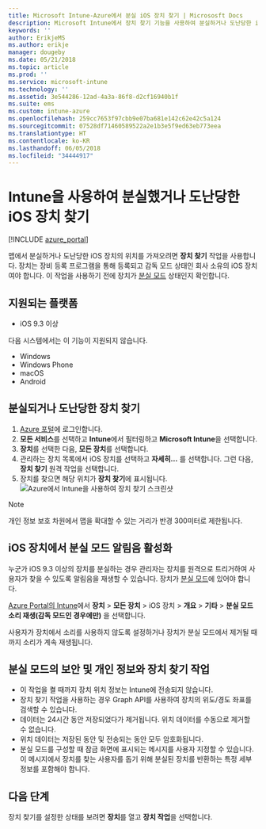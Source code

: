 ```yaml
---
title: Microsoft Intune-Azure에서 분실 iOS 장치 찾기 | Micrososft Docs
description: Microsoft Intune에서 장치 찾기 기능을 사용하여 분실하거나 도난당한 iOS 장치를 찾습니다. 장치 찾기 작업을 사용하는 경우 보안 및 개인 정보 취급 방침에 대한 세부 정보를 가져옵니다.
keywords: ''
author: ErikjeMS
ms.author: erikje
manager: dougeby
ms.date: 05/21/2018
ms.topic: article
ms.prod: ''
ms.service: microsoft-intune
ms.technology: ''
ms.assetid: 3e544286-12ad-4a3a-86f8-d2cf16940b1f
ms.suite: ems
ms.custom: intune-azure
ms.openlocfilehash: 259cc7653f97cbb9e07ba681e142c62e42c5a124
ms.sourcegitcommit: 07528df71460589522a2e1b3e5f9ed63eb773eea
ms.translationtype: HT
ms.contentlocale: ko-KR
ms.lasthandoff: 06/05/2018
ms.locfileid: "34444917"
---
```

# <a name="locate-lost-or-stolen-ios-devices-with-intune"></a>Intune을 사용하여 분실했거나 도난당한 iOS 장치 찾기

[!INCLUDE [azure_portal](./includes/azure_portal.md)]

맵에서 분실하거나 도난당한 iOS 장치의 위치를 가져오려면 **장치 찾기** 작업을 사용합니다. 장치는 장비 등록 프로그램을 통해 등록되고 감독 모드 상태인 회사 소유의 iOS 장치여야 합니다. 이 작업을 사용하기 전에 장치가 [분실 모드](device-lost-mode.md) 상태인지 확인합니다.

## <a name="supported-platforms"></a>지원되는 플랫폼

- iOS 9.3 이상

다음 시스템에서는 이 기능이 지원되지 않습니다. 
- Windows
- Windows Phone
- macOS
- Android

## <a name="locate-a-lost-or-stolen-device"></a>분실되거나 도난당한 장치 찾기

1. [Azure 포털](https://portal.azure.com)에 로그인합니다.
2. **모든 서비스**를 선택하고 **Intune**에서 필터링하고 **Microsoft Intune**을 선택합니다.
3. **장치**를 선택한 다음, **모든 장치**를 선택합니다.
4. 관리하는 장치 목록에서 iOS 장치를 선택하고 **자세히...** 를 선택합니다. 그런 다음, **장치 찾기** 원격 작업을 선택합니다.
5. 장치를 찾으면 해당 위치가 **장치 찾기**에 표시됩니다.
    ![Azure에서 Intune을 사용하여 장치 찾기 스크린샷](./media/locate-device.png)

>[!NOTE]
>개인 정보 보호 차원에서 맵을 확대할 수 있는 거리가 반경 300미터로 제한됩니다.

## <a name="activate-lost-mode-sound-alert-on-an-ios-device"></a>iOS 장치에서 분실 모드 알림음 활성화

누군가 iOS 9.3 이상의 장치를 분실하는 경우 관리자는 장치를 원격으로 트리거하여 사용자가 찾을 수 있도록 알림음을 재생할 수 있습니다. 장치가 [분실 모드](device-lost-mode.md)에 있어야 합니다.

[Azure Portal의 Intune](https://aka.ms/intuneportal)에서 **장치** > **모든 장치** > iOS 장치 > **개요** > **기타** > **분실 모드 소리 재생(감독 모드인 경우에만)** 을 선택합니다.

사용자가 장치에서 소리를 사용하지 않도록 설정하거나 장치가 분실 모드에서 제거될 때까지 소리가 계속 재생됩니다.


## <a name="security-and-privacy-information-for-lost-mode-and-locate-device-actions"></a>분실 모드의 보안 및 개인 정보와 장치 찾기 작업
- 이 작업을 켤 때까지 장치 위치 정보는 Intune에 전송되지 않습니다.
- 장치 찾기 작업을 사용하는 경우 Graph API를 사용하여 장치의 위도/경도 좌표를 검색할 수 있습니다.
- 데이터는 24시간 동안 저장되었다가 제거됩니다. 위치 데이터를 수동으로 제거할 수 없습니다.
- 위치 데이터는 저장된 동안 및 전송되는 동안 모두 암호화됩니다.
- 분실 모드를 구성할 때 잠금 화면에 표시되는 메시지를 사용자 지정할 수 있습니다. 이 메시지에서 장치를 찾는 사용자를 돕기 위해 분실된 장치를 반환하는 특정 세부 정보를 포함해야 합니다.

## <a name="next-steps"></a>다음 단계

장치 찾기를 설정한 상태를 보려면 **장치**를 열고 **장치 작업**을 선택합니다.
